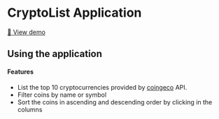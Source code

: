 # CryptoList Application

[🔗 View demo](https://one.fmcx.digital)

## Using the application
#### Features
- List the top 10 cryptocurrencies provided by [coingeco](https://www.coingecko.com) API.
- Filter coins by name or symbol
- Sort the coins in ascending and descending order by clicking in the columns
